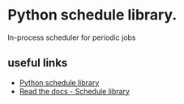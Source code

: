 # Python schedule library.
In-process scheduler for periodic jobs

## useful links
* [Python schedule library](https://www.geeksforgeeks.org/python-schedule-library/)
* [Read the docs - Schedule library](https://schedule.readthedocs.io/en/stable/installation.html)




